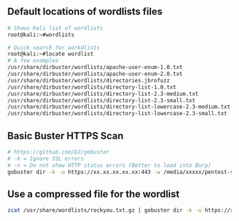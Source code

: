 Default locations of wordlists files
--------------------------
```bash
# Shows Kali list of wordlists
root@kali:~#wordlists

# Quick search for workdlists
root@kali:~#locate wordlist
# A few examples
/usr/share/dirbuster/wordlists/apache-user-enum-1.0.txt
/usr/share/dirbuster/wordlists/apache-user-enum-2.0.txt
/usr/share/dirbuster/wordlists/directories.jbrofuzz
/usr/share/dirbuster/wordlists/directory-list-1.0.txt
/usr/share/dirbuster/wordlists/directory-list-2.3-medium.txt
/usr/share/dirbuster/wordlists/directory-list-2.3-small.txt
/usr/share/dirbuster/wordlists/directory-list-lowercase-2.3-medium.txt
/usr/share/dirbuster/wordlists/directory-list-lowercase-2.3-small.txt
```

Basic Buster HTTPS Scan
----------------------------------------------------
```bash
# https://github.com/OJ/gobuster
# -k = Ignore SSL errors
# -n = Do not show HTTP status errors (Better to load into Burp)
gobuster dir -k -u https://xx.xx.xx.xx.xx:443 -w /media/xxxxx/pentest-stuff/dirbuster-ng/wordlists/common.txt -n
```

Use a compressed file for the wordlist
---------------------------------------
```bash
zcat /usr/share/wordlists/rockyou.txt.gz | gobuster dir -k -u https://xx.xx.xx.xx:443 -w -
```
